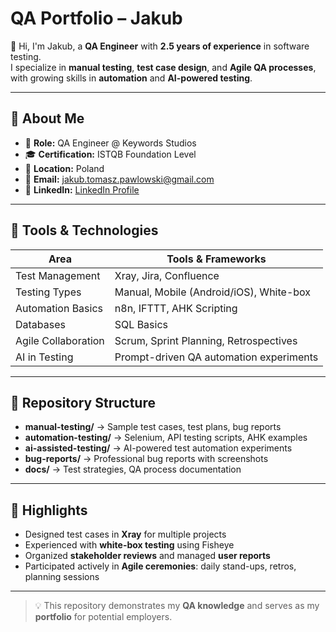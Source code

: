 # QA Portfolio – Jakub

👋 Hi, I'm Jakub, a **QA Engineer** with **2.5 years of experience** in software testing.  
I specialize in **manual testing**, **test case design**, and **Agile QA processes**, with growing skills in **automation** and **AI-powered testing**.

---

## 📌 About Me
- 🧪 **Role:** QA Engineer @ Keywords Studios
- 🎓 **Certification:** ISTQB Foundation Level
- 📍 **Location:** Poland
- 📧 **Email:** jakub.tomasz.pawlowski@gmail.com
- 🔗 **LinkedIn:** [LinkedIn Profile](https://www.linkedin.com/in/jakub-pawłowski-a311152a8/)

---

## 🧰 Tools & Technologies
| Area                  | Tools & Frameworks            |
|----------------------|-------------------------------|
| Test Management      | Xray, Jira, Confluence        |
| Testing Types        | Manual, Mobile (Android/iOS), White-box |
| Automation Basics    | n8n, IFTTT, AHK Scripting     |
| Databases            | SQL Basics                    |
| Agile Collaboration  | Scrum, Sprint Planning, Retrospectives |
| AI in Testing        | Prompt-driven QA automation experiments |

---

## 📂 Repository Structure
- **manual-testing/** → Sample test cases, test plans, bug reports  
- **automation-testing/** → Selenium, API testing scripts, AHK examples  
- **ai-assisted-testing/** → AI-powered test automation experiments  
- **bug-reports/** → Professional bug reports with screenshots  
- **docs/** → Test strategies, QA process documentation

---

## 🎯 Highlights
- Designed test cases in **Xray** for multiple projects
- Experienced with **white-box testing** using Fisheye
- Organized **stakeholder reviews** and managed **user reports**
- Participated actively in **Agile ceremonies**: daily stand-ups, retros, planning sessions

---

> 💡 This repository demonstrates my **QA knowledge** and serves as my **portfolio** for potential employers.
